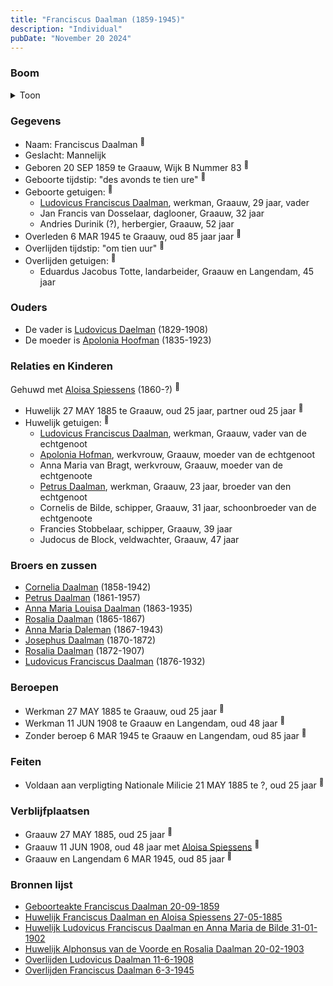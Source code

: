 ```yaml
---
title: "Franciscus Daalman (1859-1945)"
description: "Individual"
pubDate: "November 20 2024"
---
```


### Boom
<details><summary>Toon</summary>

![test](https://www.plantuml.com/plantuml/svg/ZPDFRzf04CNl-ob6oQ6dI3QkWuqG2H3JjCe_DKcbdj3Qdi2AzIxQMHUXYE_UIUm0LQE4cpNxPlOtxwtFoKldwqeBMYYpb4vMaCjYCNEsDkNOQkl0Esc8Zz1uCLSbGg5SeR7vnchfrr1XbQEZfaGU7Lg_NgBOcrfeIGJF0W16rfNe7kQgM1WawlShgSnW097O2F45xbwl8j5q75tLfVsZYfhWGgAkf3a2IV0z289E2d2SHPDuCkB1pqyATRc1VY-N-NgQM-yrzWRGWTln0uG9gozhJNvFI8jQwwaqvRHmbYYtZCCTOGW_7cyWJ8C4lZafwnM3jJJ39NjYb8HBQv_-WKaOPZBAeYpw02Q5czjV31F5FC1uD8e8FoTAcntIJlGVKB-tmh9KPiQoA8IBRCpZu-uhruIvmW2EjPhD_HgrjYjcsuZMl9EJLY7Q1NQ5jfCBVDJfTCNRTHD-38MY9Wwv7mUhO1lb0R44S9_TlR2cRpjzQiCfN0z_iWrVuvqDss2qLIJXVgduIQ6XBHPRVK0mON8Q7Cnn1cVl1y0MN0z_yx0atWRGJTuDuCMkrkzk8bhGNK6Seodvl_mB)
</details>

### Gegevens
- Naam: Franciscus Daalman <sup><a href="../s00381/" style="text-decoration:none" title="Geboorteakte Franciscus Daalman 20-09-1859">:link:</a></sup>
- Geslacht: Mannelijk
- Geboren 20 SEP 1859 te Graauw, Wijk B Nummer 83 <sup><a href="../s00381/" style="text-decoration:none" title="Geboorteakte Franciscus Daalman 20-09-1859">:link:</a></sup>
- Geboorte tijdstip: "des avonds te tien ure" <sup><a href="../s00381/" style="text-decoration:none" title="Geboorteakte Franciscus Daalman 20-09-1859">:link:</a></sup>
- Geboorte getuigen: <sup><a href="../s00381/" style="text-decoration:none" title="Geboorteakte Franciscus Daalman 20-09-1859">:link:</a></sup>
  - [Ludovicus Franciscus Daalman](../i00029/), werkman, Graauw, 29 jaar, vader
  - Jan Francis van Dosselaar, daglooner, Graauw, 32 jaar
  - Andries Durinik (?), herbergier, Graauw, 52 jaar
- Overleden 6 MAR 1945 te Graauw, oud 85 jaar jaar <sup><a href="../s00405/" style="text-decoration:none" title="Overlijden Franciscus Daalman 6-3-1945">:link:</a></sup>
- Overlijden tijdstip: "om tien uur" <sup><a href="../s00405/" style="text-decoration:none" title="Overlijden Franciscus Daalman 6-3-1945">:link:</a></sup>
- Overlijden getuigen: <sup><a href="../s00405/" style="text-decoration:none" title="Overlijden Franciscus Daalman 6-3-1945">:link:</a></sup>
  - Eduardus Jacobus Totte, landarbeider, Graauw en Langendam, 45 jaar

### Ouders
- De vader is [Ludovicus Daelman](../i00029/) (1829-1908)
- De moeder is [Apolonia Hoofman](../i00028/) (1835-1923)

### Relaties en Kinderen

Gehuwd met [Aloisa Spiessens](../i00235/) (1860-?) <sup><a href="../s00393/" style="text-decoration:none" title="Huwelijk Franciscus Daalman en Aloisa Spiessens 27-05-1885">:link:</a></sup>
- Huwelijk 27 MAY 1885 te Graauw, oud 25 jaar, partner oud 25 jaar <sup><a href="../s00393/" style="text-decoration:none" title="Huwelijk Franciscus Daalman en Aloisa Spiessens 27-05-1885">:link:</a></sup>
- Huwelijk getuigen:  <sup><a href="../s00393/" style="text-decoration:none" title="Huwelijk Franciscus Daalman en Aloisa Spiessens 27-05-1885">:link:</a></sup>
  - [Ludovicus Franciscus Daalman](../i00029/), werkman, Graauw, vader van de echtgenoot
  - [Apolonia Hofman](../i00028/), werkvrouw, Graauw, moeder van de echtgenoot
  - Anna Maria van Bragt, werkvrouw, Graauw, moeder van de echtgenoote
  - [Petrus Daalman](../i00228/), werkman, Graauw, 23 jaar, broeder van den echtgenoot
  - Cornelis de Bilde, schipper, Graauw, 31 jaar, schoonbroeder van de echtgenoote
  - Francies Stobbelaar, schipper, Graauw, 39 jaar
  - Judocus de Block, veldwachter, Graauw, 47 jaar

### Broers en zussen
- [Cornelia Daalman](../i00226/) (1858-1942)
- [Petrus Daalman](../i00228/) (1861-1957)
- [Anna Maria Louisa Daalman](../i00229/) (1863-1935)
- [Rosalia Daalman](../i00230/) (1865-1867)
- [Anna Maria Daleman](../i00231/) (1867-1943)
- [Josephus Daalman](../i00232/) (1870-1872)
- [Rosalia Daalman](../i00233/) (1872-1907)
- [Ludovicus Franciscus Daalman](../i00234/) (1876-1932)

### Beroepen
- Werkman 27 MAY 1885 te Graauw, oud 25 jaar <sup><a href="../s00393/" style="text-decoration:none" title="Huwelijk Franciscus Daalman en Aloisa Spiessens 27-05-1885">:link:</a></sup>
- Werkman 11 JUN 1908 te Graauw en Langendam, oud 48 jaar <sup><a href="../s00402/" style="text-decoration:none" title="Overlijden Ludovicus Daalman 11-6-1908">:link:</a></sup>
- Zonder beroep 6 MAR 1945 te Graauw en Langendam, oud 85 jaar <sup><a href="../s00405/" style="text-decoration:none" title="Overlijden Franciscus Daalman 6-3-1945">:link:</a></sup>

### Feiten
- Voldaan aan verpligting Nationale Milicie 21 MAY 1885 te ?, oud 25 jaar <sup><a href="../s00393/" style="text-decoration:none" title="Huwelijk Franciscus Daalman en Aloisa Spiessens 27-05-1885">:link:</a></sup>

### Verblijfplaatsen
- Graauw  27 MAY 1885, oud 25 jaar  <sup><a href="../s00393/" style="text-decoration:none" title="Huwelijk Franciscus Daalman en Aloisa Spiessens 27-05-1885">:link:</a></sup>
- Graauw  11 JUN 1908, oud 48 jaar met [Aloisa Spiessens](../i00235/) <sup><a href="../s00402/" style="text-decoration:none" title="Overlijden Ludovicus Daalman 11-6-1908">:link:</a></sup>
- Graauw en Langendam  6 MAR 1945, oud 85 jaar  <sup><a href="../s00405/" style="text-decoration:none" title="Overlijden Franciscus Daalman 6-3-1945">:link:</a></sup>

### Bronnen lijst
- [Geboorteakte Franciscus Daalman 20-09-1859](../s00381/)
- [Huwelijk Franciscus Daalman en Aloisa Spiessens 27-05-1885](../s00393/)
- [Huwelijk Ludovicus Franciscus Daalman en Anna Maria de Bilde 31-01-1902](../s00399/)
- [Huwelijk Alphonsus van de Voorde en Rosalia Daalman 20-02-1903](../s00400/)
- [Overlijden Ludovicus Daalman 11-6-1908](../s00402/)
- [Overlijden Franciscus Daalman 6-3-1945](../s00405/)